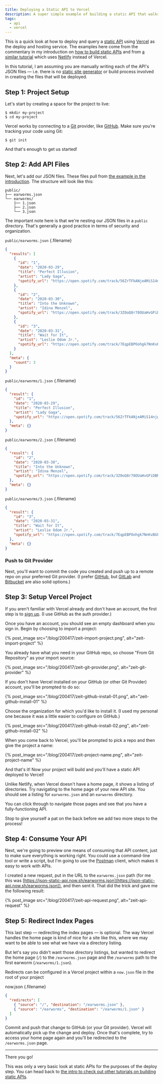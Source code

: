 ```yaml
---
title: Deploying a Static API to Vercel
description: A super simple example of building a static API that walks through the deploy process using Vercel Now. It's part of a series of tutorials on building and deploying static APIs.
tags:
  - api
  - vercel
---
```


This is a quick look at how to deploy and query a [static API](/blog/lets-talk-about-static-apis/) using [Vercel](https://zeit.co/) as the deploy and hosting service. The examples here come from the commentary in my introduction on [how to build static APIs](/blog/how-to-build-static-api/) and from [a similar tutorial](/blog/deploy-static-api-netlify/) which uses [Netlify](https://www.netlify.com/) instead of Vercel.

In this tutorial, I am assuming you are manually writing each of the API's JSON files — i.e. there is no [static site generator](https://www.staticgen.com/) or build process involved in creating the files that will be deployed.

## Step 1: Project Setup

Let's start by creating a space for the project to live:

    $ mkdir my-project
    $ cd my-project

Vercel works by connecting to a [Git](https://git-scm.com/) provider, like [GitHub](https://github.com/). Make sure you're tracking your code using Git:

    $ git init

And that's enough to get us started!

## Step 2: Add API Files

Next, let's add our JSON files. These files pull from [the example in the introduction](/blog/how-to-build-static-api/). The structure will look like this:

```
public/
├── earworms.json
└── earworms/
    ├── 1.json
    ├── 2.json
    └── 3.json
```

The important note here is that we're nesting our JSON files in a `public` directory. That's generally a good practice in terms of security and organization.

`public/earworms.json` {.filename}

```json
{
  "results": [
    {
      "id": "1",
      "date": "2020-03-29",
      "title": "Perfect Illusion",
      "artist": "Lady Gaga",
      "spotify_url": "https://open.spotify.com/track/56ZrTFkANjeAMiS14njg4E?si=oaaJCMbiTw2NqYK-L7CSEQ"
    },
    {
      "id": "2",
      "date": "2020-03-30",
      "title": "Into the Unknown",
      "artist": "Idina Menzel",
      "spotify_url": "https://open.spotify.com/track/3Z0oQ8r78OUaHvGPiDBR3W?si=__mISyOgTCy0nzyoumBiUg"
    },
    {
      "id": "3",
      "date": "2020-03-31",
      "title": "Wait for It",
      "artist": "Leslie Odom Jr.",
      "spotify_url": "https://open.spotify.com/track/7EqpEBPOohgk7NnKvBGFWo?si=eceqQWGATkO1HJ7n-gKOEQ"
    }
  ],
  "meta": {
    "count": 3
  }
}
```

`public/earworms/1.json` {.filename}

```json
{
  "result": {
    "id": "1",
    "date": "2020-03-29",
    "title": "Perfect Illusion",
    "artist": "Lady Gaga",
    "spotify_url": "https://open.spotify.com/track/56ZrTFkANjeAMiS14njg4E?si=oaaJCMbiTw2NqYK-L7CSEQ"
  },
  "meta": {}
}
```

`public/earworms/2.json` {.filename}

```json
{
  "result": {
    "id": "2",
    "date": "2020-03-30",
    "title": "Into the Unknown",
    "artist": "Idina Menzel",
    "spotify_url": "https://open.spotify.com/track/3Z0oQ8r78OUaHvGPiDBR3W?si=__mISyOgTCy0nzyoumBiUg"
  },
  "meta": {}
}
```

`public/earworms/3.json` {.filename}

```json
{
  "result": {
    "id": "3",
    "date": "2020-03-31",
    "title": "Wait for It",
    "artist": "Leslie Odom Jr.",
    "spotify_url": "https://open.spotify.com/track/7EqpEBPOohgk7NnKvBGFWo?si=eceqQWGATkO1HJ7n-gKOEQ"
  },
  "meta": {}
}
```

### Push to Git Provider

Next, you'll want to commit the code you created and push up to a remote repo on your preferred Git provider. (I prefer [GitHub](https://github.com/), but [GitLab](https://about.gitlab.com/) and [Bitbucket](https://bitbucket.org/product) are also solid options.)

## Step 3: Setup Vercel Project

If you aren't familiar with Vercel already and don't have an account, the first step is to [sign up](https://zeit.co/signup). (I use GitHub as the auth provider.)

Once you have an account, you should see an empty dashboard when you sign in. Begin by choosing to import a project:

{% post_image
    src="/blog/200417/zeit-import-project.png",
    alt="zeit-import-project" %}

You already have what you need in your GitHub repo, so choose "From Git Repository" as your import source:

{% post_image
    src="/blog/200417/zeit-git-provider.png",
    alt="zeit-git-provider" %}

If you don't have Vercel installed on your GitHub (or other Git Provider) account, you'll be prompted to do so:

{% post_image
    src="/blog/200417/zeit-github-install-01.png",
    alt="zeit-github-install-01" %}

Choose the organization for which you'd like to install it. (I used my personal one because it was a little easier to configure on GitHub.)

{% post_image
    src="/blog/200417/zeit-github-install-02.png",
    alt="zeit-github-install-02" %}

When you come back to Vercel, you'll be prompted to pick a repo and then give the project a name:

{% post_image
    src="/blog/200417/zeit-project-name.png",
    alt="zeit-project-name" %}

And that's it! Now your project will build and you'll have a static API deployed to Vercel!

Unlike Netlify, when Vercel doesn't have a home page, it shows a listing of directories. Try navigating to the home page of your new API site. You should see a listing for `earworms.json` and an `earworms` directory.

You can click through to navigate those pages and see that you have a fully-functioning API.

Stop to give yourself a pat on the back before we add two more steps to the process!

## Step 4: Consume Your API

Next, we're going to preview one means of consuming that API content, just to make sure everything is working right. You could use a command-line tool or write a script, but I'm going to use the [Postman](https://www.postman.com/) client, which makes it easy to work with APIs.

I created a new request, put in the URL to the `earworms.json` path (for me this was [https://json-static-api.now.sh/earworms.json](https://json-static-api.now.sh/earworms.json)), and then sent it. That did the trick and gave me the following result:

{% post_image
    src="/blog/200417/zeit-api-request.png",
    alt="zeit-api-request" %}

## Step 5: Redirect Index Pages

This last step — redirecting the index pages — is optional. The way Vercel handles the home page is kind of nice for a site like this, where we may want to be able to see what we have via a directory listing.

But let's say you didn't want those directory listings, but wanted to redirect the home page (`/`) to the `/earworms.json` page and the `/earworms` path to the first earworm (`/earworms/1.json`).

Redirects can be configured in a Vercel project within a `now.json` file in the root of your project

now.json {.filename}

```json
{
  "redirects": [
    { "source": "/", "destination": "/earworms.json" },
    { "source": "/earworms", "destination": "/earworms/1.json" }
  ]
}
```

Commit and push that change to GitHub (or your Git provider). Vercel will automatically pick up the change and deploy. Once that's complete, try to access your home page again and you'll be redirected to the `/earworms.json` page.

---

There you go!

This was only a very basic look at static APIs for the purposes of the deploy step. You can head back to [the intro to check out other tutorials on building static APIs](/blog/how-to-build-static-api#tutorials/).
